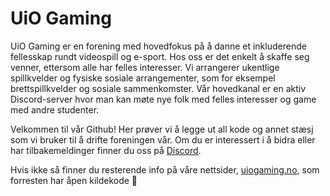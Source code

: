 # UiO Gaming

UiO Gaming er en forening med hovedfokus på å danne et inkluderende fellesskap rundt videospill og e-sport. Hos oss er det enkelt å skaffe seg venner, ettersom alle har felles interesser. Vi arrangerer ukentlige spillkvelder og fysiske sosiale arrangementer, som for eksempel brettspillkvelder og sosiale sammenkomster. Vår hovedkanal er en aktiv Discord-server hvor man kan møte nye folk med felles interesser og game med andre studenter.

Velkommen til vår Github! Her prøver vi å legge ut all kode og annet stæsj som vi bruker til å drifte foreningen vår. Om du er interessert i å bidra eller har tilbakemeldinger finner du oss på [Discord](https://discord.uiogaming.no).

Hvis ikke så finner du resterende info på våre nettsider, [uiogaming.no](https://uiogaming.no), som forresten har åpen kildekode 👀
